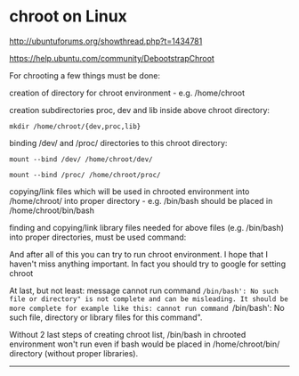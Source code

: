 # chroot on Linux

<http://ubuntuforums.org/showthread.php?t=1434781>

<https://help.ubuntu.com/community/DebootstrapChroot>


For chrooting a few things must be done:

creation of directory for chroot environment - e.g. /home/chroot

creation subdirectories proc, dev and lib inside above chroot directory:

`mkdir /home/chroot/{dev,proc,lib}`

binding /dev/ and /proc/ directories to this chroot directory:

`mount --bind /dev/ /home/chroot/dev/`

`mount --bind /proc/ /home/chroot/proc/`

copying/link files which will be used in chrooted environment into /home/chroot/ into proper directory - e.g. /bin/bash should be placed in /home/chroot/bin/bash

finding and copying/link library files needed for above files (e.g. /bin/bash) into proper directories, must be used command:

And after all of this you can try to run chroot environment. I hope that I haven't miss anything important. In fact you should try to google for setting chroot

At last, but not least: message cannot run command `/bin/bash': No such file or directory" is not complete and can be misleading. It should be more complete for example like this: cannot run command `/bin/bash': No such file, directory or library files for this command".

Without 2 last steps of creating chroot list, /bin/bash in chrooted environment won't run even if bash would be placed in /home/chroot/bin/ directory (without proper libraries).

---
